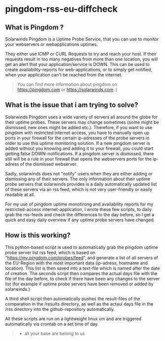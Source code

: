 # pingdom-rss-eu-diffcheck


## What is Pingdom ? 

Solarwinds Pingdom is a Uptime Probe Service, that you can use to monitor your webservers or webapplications uptimes. 

They either use ICMP or CURL Requests to try and reach your host. If their requests result in too many negatives from more than one location, you will get an alert that your application/service is DOWN. 
This can be used to create availability-reports for web-applications, or to simply get notified, when your application can't be reached from the internet. 

> You can find more information about pingdom on https://pingdom.com or https://solarwinds.com :)


## What is the issue that i am trying to solve? 

Solarwinds Pingdom uses a wide variety of servers all around the globe for their uptime probes. These servers may change sometimes (some might be dismissed, new ones might be added etc.). 
Therefore, if you want to use pingdom with restricted internet access, you have to manually open up ports in your firewall for the certain ip-adresses of the probe servers in order to use this uptime monitoring solution.
If a new pingdom server is added without you knowing and adding it to your firewall, you could start getting false DOWN-notifications. If a pingdom server is dismissed, there still will be a rule in your firewall that opens the webservers ports for the ip-adress of the dismissed webserver. 

Sadly, solarwinds does not "notify" users when they are either adding or dismissing any of their servers. The only information about their uptime probe servers that solarwinds provides is a daily automatically updated list of these servers via an rss feed, which is not very user-friendly or easily readable at all.

For my use of pingdom uptime monotirong and availability reports for my restricted-access internet-application, I wrote these few scripts, to daily grab the rss-feeds and check the differences to the day before, so I get a quick and easy daily overview if any uptime probe servers have changed. 


## How is this working? 

This python-based script is used to automatically grab the pingdom uptime probe server list rss feed, which is based on "https://my.pingdom.com/probes/feed", and generate a list of all servers of the EU-Region with the most important data (ip-adress, hostname and location).
This list is then saved into a text-file which is named after the date of creation. The seconds script then compares the actual days file with the file of the day before, to check if there have been any changes to the server list (for example if uptime probe servers have been removed or added by solarwinds.)

A third shell script then automatically pushes the result-files of the comparation in the /results directory, as well as the actaul days file in the /rss directory into the github-repository automatically.

All these scripts are run on a lightweight linux vm and are triggered automatically via crontab on a set time of day.



> - all your base are belong to us
